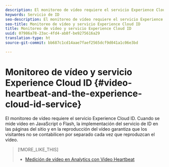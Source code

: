 ```yaml
---
description: El monitoreo de vídeo requiere el servicio Experience Cloud ID. Cuando se mide vídeo en JavaScript o Flash, la implementación del servicio de ID en las páginas del sitio y en la reproducción del vídeo garantiza que los visitantes no se contabilicen por separado cada vez que reproduzcan el vídeo.
keywords: Servicio de ID
seo-description: El monitoreo de vídeo requiere el servicio Experience Cloud ID. Cuando se mide vídeo en JavaScript o Flash, la implementación del servicio de ID en las páginas del sitio y en la reproducción del vídeo garantiza que los visitantes no se contabilicen por separado cada vez que reproduzcan el vídeo.
seo-title: Monitoreo de vídeo y servicio Experience Cloud ID
title: Monitoreo de vídeo y servicio Experience Cloud ID
uuid: 07986a78-23ac-4fd4-ab8f-be9275616a29
translation-type: ht
source-git-commit: bb687c1cd14aae7faef2565dcf9d041a1c06e3bd

---
```



# Monitoreo de vídeo y servicio Experience Cloud ID {#video-heartbeat-and-the-experience-cloud-id-service}

El monitoreo de vídeo requiere el servicio Experience Cloud ID. Cuando se mide vídeo en JavaScript o Flash, la implementación del servicio de ID en las páginas del sitio y en la reproducción del vídeo garantiza que los visitantes no se contabilicen por separado cada vez que reproduzcan el vídeo.

>[!MORE_LIKE_THIS]
>
>* [Medición de vídeo en Analytics con Video Heartbeat](https://marketing.adobe.com/resources/help/en_US/sc/appmeasurement/hbvideo/)

